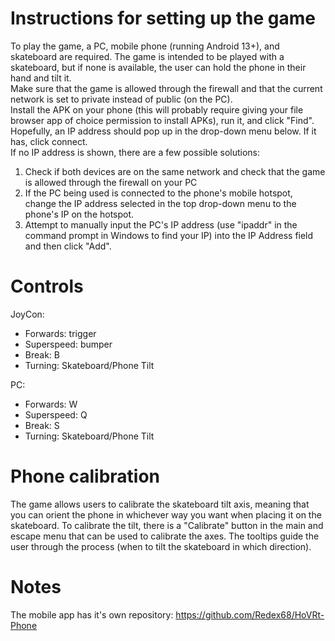 # Instructions for setting up the game

To play the game, a PC, mobile phone (running Android 13+), and skateboard are required. The game is intended to be played with a skateboard, but if none is available, the user can hold the phone in their hand and tilt it.  
Make sure that the game is allowed through the firewall and that the current network is set to private instead of public (on the PC).  
Install the APK on your phone (this will probably require giving your file browser app of choice permission to install APKs), run it, and click "Find". Hopefully, an IP address should pop up in the drop-down menu below. If it has, click connect.  
If no IP address is shown, there are a few possible solutions:
1. Check if both devices are on the same network and check that the game is allowed through the firewall on your PC
2. If the PC being used is connected to the phone's mobile hotspot, change the IP address selected in the top drop-down menu to the phone's IP on the hotspot.
3. Attempt to manually input the PC's IP address (use "ipaddr" in the command prompt in Windows to find your IP) into the IP Address field and then click "Add".

# Controls
JoyCon:
- Forwards: trigger
- Superspeed: bumper
- Break: B
- Turning: Skateboard/Phone Tilt

PC:
- Forwards: W
- Superspeed: Q
- Break: S
- Turning: Skateboard/Phone Tilt

# Phone calibration
The game allows users to calibrate the skateboard tilt axis, meaning that you can orient the phone in whichever way you want when placing it on the skateboard. To calibrate the tilt, there is a "Calibrate" button in the main and escape menu that can be used to calibrate the axes. The tooltips guide the user through the process (when to tilt the skateboard in which direction).

# Notes
The mobile app has it's own repository: https://github.com/Redex68/HoVRt-Phone
